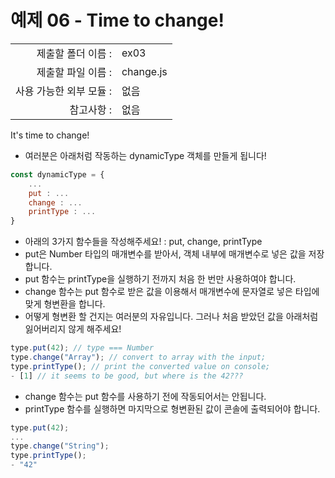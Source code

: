 # 예제 06 - Time to change!

|                      |                    |
| --------------------:| ------------------ |
|   제출할 폴더 이름 :     |  ex03              |
|   제출할 파일 이름 :     |  change.js        |
|   사용 가능한 외부 모듈 : |  없음               |
|   참고사항 :           |  없음                |

It's time to change! 





- 여러분은 아래처럼 작동하는 dynamicType 객체를 만들게 됩니다!
```javascript
const dynamicType = {
	...
	put : ...
	change : ...
	printType : ...
}
```

- 아래의 3가지 함수들을 작성해주세요!
	: put, change, printType
- put은 Number 타입의 매개변수를 받아서, 객체 내부에 매개변수로 넣은 값을 저장합니다.
- put 함수는 printType을 실행하기 전까지 처음 한 번만 사용하여야 합니다. 
- change 함수는 put 함수로 받은 값을 이용해서 매개변수에 문자열로 넣은 타입에 맞게 형변환을 합니다.
- 어떻게 형변환 할 건지는 여러분의 자유입니다. 그러나 처음 받았던 값을 아래처럼 잃어버리지 않게 해주세요!

```javascript
type.put(42); // type === Number
type.change("Array"); // convert to array with the input;
type.printType(); // print the converted value on console; 
- [1] // it seems to be good, but where is the 42???
```

- change 함수는 put 함수를 사용하기 전에 작동되어서는 안됩니다.
- printType 함수를 실행하면 마지막으로 형변환된 값이 콘솔에 출력되어야 합니다.

```javascript
type.put(42);
...
type.change("String");
type.printType();
- "42"
```
